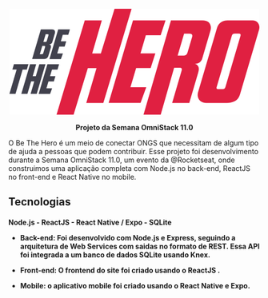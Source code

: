 <p align="center">
  <img src="./frontend/src/assets/logo.svg"/>
</p>

<p align="center">
    <strong>Projeto da Semana OmniStack 11.0</strong>
</p>

<p>
  O Be The Hero é um meio de conectar ONGS que necessitam de algum tipo de ajuda a pessoas que podem contribuir. Esse projeto foi desenvolvimento durante a Semana OmniStack 11.0, um evento da @Rocketseat, onde construimos uma aplicação completa com Node.js no back-end, ReactJS no front-end e React Native no mobile.
</p>

<p align="center">
  <h2>Tecnologias</h2>
  <h4> Node.js - ReactJS - React Native / Expo - SQLite </>
</p>

- <b>Back-end</b>: Foi desenvolvido com Node.js e Express, seguindo a arquitetura de Web Services com saidas no formato de REST. Essa API foi integrada a um banco de dados SQLite usando Knex.

- <b>Front-end</b>: O frontend do site foi criado usando o ReactJS .

- <b>Mobile</b>: o aplicativo mobile foi criado usando o React Native e Expo.